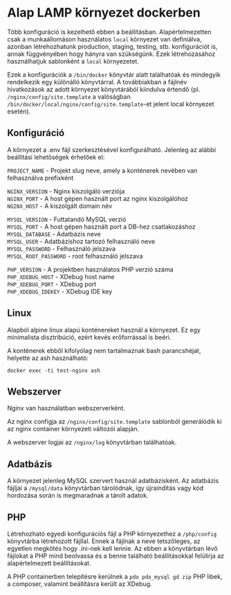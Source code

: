# Alap LAMP környezet dockerben

Több konfiguráció is kezelhető ebben a beállításban. Alapértelmezetten csak a munkaállomáson használatos `local` környezet van definiálva, azonban létrehozhatunk production, staging, testing, stb. konfigurációt is, annak függvényében hogy hányra van szükségünk. Ezek létrehozásához használhatjuk sablonként a `local` környezetet.

Ezek a konfigurációk a `/bin/docker` könyvtár alatt találhatóak és mindegyik rendelkezik egy különálló könyvtárral. A továbbiakban a fájlnév hivatkozások az adott környezet könyvtárából kiindulva értendő (pl. `/nginx/config/site.template` a valóságban `/bin/docker/local/nginx/config/site.template`-et jelent local környezet esetén).

## Konfiguráció

A környezet a .env fájl szerkesztésével konfigurálható. Jelenleg az alábbi beállítási lehetőségek érhetőek el:

`PROJECT_NAME` - Projekt slug neve, amely a konténerek nevében van felhasználva prefixként  

`NGINX_VERSION` - Nginx kiszolgáló verziója  
`NGINX_PORT` - A host gépen használt port az nginx kiszolgálóhoz  
`NGINX_HOST` - A kiszolgált domain név

`MYSQL_VERSION` - Futtatandó MySQL verzió  
`MYSQL_PORT` - A host gépen használt port a DB-hez csatlakozáshoz  
`MYSQL_DATABASE` - Adatbázis neve  
`MYSQL_USER` - Adatbázishoz tartozó felhasználó neve  
`MYSQL_PASSWORD` - Felhasználó jelszava  
`MYSQL_ROOT_PASSWORD` - root felhasználó jelszava  

`PHP_VERSION` - A projektben használatos PHP verzió száma  
`PHP_XDEBUG_HOST` - XDebug host name  
`PHP_XDEBUG_PORT` - XDebug port  
`PHP_XDEBUG_IDEKEY` - XDebug IDE key  

## Linux

Alapból alpine linux alapú konténereket használ a környezet. Ez egy minimalista disztribúció, ezért kevés erőforrással is beéri.

A konténerek ebből kifolyólag nem tartalmaznak bash parancshéjat, helyette az ash használható:

`docker exec -ti test-nginx ash`

## Webszerver

Nginx van használatban webszerverként.

Az nginx configja az `/nginx/config/site.template` sablonból generálódik ki az nginx container környezeti változói alapján.

A webszerver logjai az `/nginx/log` könyvtárban találhatóak.

## Adatbázis

A környezet jelenleg MySQL szervert használ adatbázisként. Az adatbázis fájljai a `/mysql/data` könyvtárban tárolódnak, így újraindítás vagy kód hordozása során is megmaradnak a tárolt adatok.

## PHP

Létrehozható egyedi konfigurációs fájl a PHP környezethez a `/php/config` könyvtárba létrehozott fájllal. Ennek a fájlnak a neve tetszőleges, az egyetlen megkötés hogy .ini-nek kell lennie. Az ebben a könyvtárban lévő fájlokat a PHP mind beolvassa és a benne található beállításokkal felülírja az alapértelmezett beállításokat.

A PHP containerben telepítésre kerülnek a `pdo pdo_mysql gd zip` PHP libek, a composer, valamint beállításra került az XDebug.